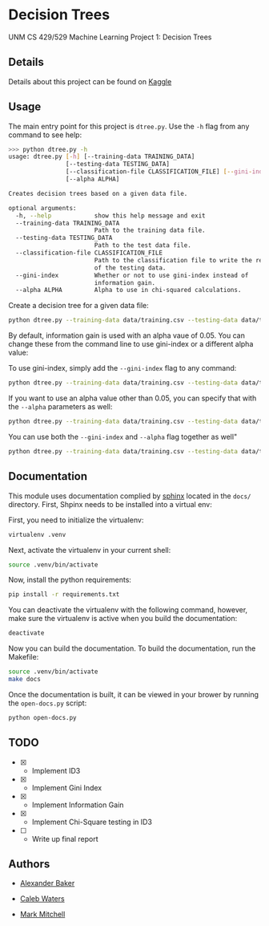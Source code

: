 # Decision Trees

UNM CS 429/529 Machine Learning Project 1: Decision Trees


## Details

Details about this project can be found on [Kaggle](https://inclass.kaggle.com/c/cs529-project1)


## Usage

The main entry point for this project is `dtree.py`. Use the `-h` flag from any command to see help:

```bash
>>> python dtree.py -h
usage: dtree.py [-h] [--training-data TRAINING_DATA]
                [--testing-data TESTING_DATA]
                [--classification-file CLASSIFICATION_FILE] [--gini-index]
                [--alpha ALPHA]

Creates decision trees based on a given data file.

optional arguments:
  -h, --help            show this help message and exit
  --training-data TRAINING_DATA
                        Path to the training data file.
  --testing-data TESTING_DATA
                        Path to the test data file.
  --classification-file CLASSIFICATION_FILE
                        Path to the classification file to write the results
                        of the testing data.
  --gini-index          Whether or not to use gini-index instead of
                        information gain.
  --alpha ALPHA         Alpha to use in chi-squared calculations.
```

Create a decision tree for a given data file:

```bash
python dtree.py --training-data data/training.csv --testing-data data/testing.csv
```

By default, information gain is used with an alpha vaue of 0.05. You can change these from the command line to use gini-index or a different alpha value:

To use gini-index, simply add the `--gini-index` flag to any command:

```bash
python dtree.py --training-data data/training.csv --testing-data data/testing.csv --gini-index
```

If you want to use an alpha value other than 0.05, you can specify that with the `--alpha` parameters as well:

```bash
python dtree.py --training-data data/training.csv --testing-data data/testing.csv --alpha 0.01
```

You can use both the `--gini-index` and `--alpha` flag together as well"

```bash
python dtree.py --training-data data/training.csv --testing-data data/testing.csv --alpha 0.1 --gini-index
```


## Documentation

This module uses documentation complied by [sphinx](http://www.sphinx-doc.org/en/stable/) located in the `docs/` directory. First, Shpinx needs to be installed into a virtual env:

First, you need to initialize the virtualenv:

```bash
virtualenv .venv
```

Next, activate the virtualenv in your current shell:

```bash
source .venv/bin/activate
```

Now, install the python requirements:

```bash
pip install -r requirements.txt
```

You can deactivate the virtualenv with the following command, however, make sure the virtualenv is active when you build the documentation:

```bash
deactivate
```

Now you can build the documentation. To build the documentation, run the Makefile:

```bash
source .venv/bin/activate
make docs
```

Once the documentation is built, it can be viewed in your brower by running the `open-docs.py` script:

```bash
python open-docs.py
```


## TODO

- [x] - Implement ID3
- [x] - Implement Gini Index
- [x] - Implement Information Gain
- [x] - Implement Chi-Square testing in ID3
- [ ] - Write up final report


## Authors

* [Alexander Baker](mailto:alexebaker@unm.edu)

* [Caleb Waters](mailto:waterscaleb@unm.edu)

* [Mark Mitchell](mailto:mamitchell@unm.edu)
